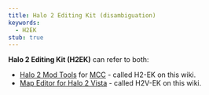 ```yaml
---
title: Halo 2 Editing Kit (disambiguation)
keywords:
  - H2EK
stub: true
---
```

**Halo 2 Editing Kit (H2EK)** can refer to both:
* [Halo 2 Mod Tools](~h2-ek) for [MCC](~h2#mcc-pc-and-xbox-one-343-industries-2014-2021) - called H2-EK on this wiki.
* [Map Editor for Halo 2 Vista](~h2v-ek) - called H2V-EK on this wiki.
